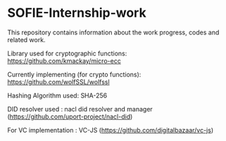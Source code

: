 # SOFIE-Internship-work
This repository contains information about the work progress, codes and related work.

Library used for cryptographic functions: https://github.com/kmackay/micro-ecc

Currently implementing (for crypto functions): https://github.com/wolfSSL/wolfssl

Hashing Algorithm used: SHA-256 

DID resolver used : nacl did resolver and manager (https://github.com/uport-project/nacl-did)

For VC implementation : VC-JS (https://github.com/digitalbazaar/vc-js)

